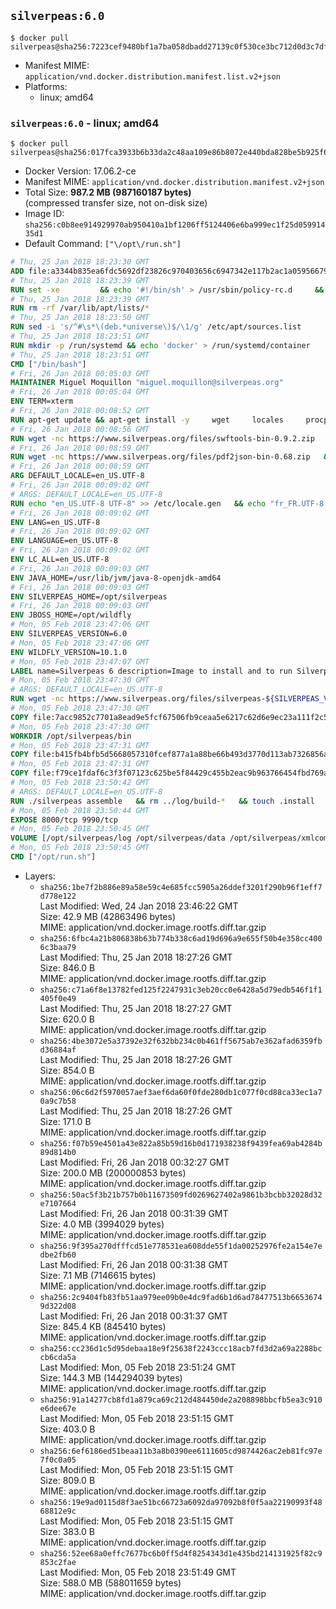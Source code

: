 ## `silverpeas:6.0`

```console
$ docker pull silverpeas@sha256:7223cef9480bf1a7ba058dbadd27139c0f530ce3bc712d0d3c7dff24133054d2
```

-	Manifest MIME: `application/vnd.docker.distribution.manifest.list.v2+json`
-	Platforms:
	-	linux; amd64

### `silverpeas:6.0` - linux; amd64

```console
$ docker pull silverpeas@sha256:017fca3933b6b33da2c48aa109e86b8072e440bda828be5b925f601c78e972cd
```

-	Docker Version: 17.06.2-ce
-	Manifest MIME: `application/vnd.docker.distribution.manifest.v2+json`
-	Total Size: **987.2 MB (987160187 bytes)**  
	(compressed transfer size, not on-disk size)
-	Image ID: `sha256:c0b8ee914929970ab950410a1bf1206ff5124406e6ba999ec1f25d05991435d1`
-	Default Command: `["\/opt\/run.sh"]`

```dockerfile
# Thu, 25 Jan 2018 18:23:30 GMT
ADD file:a3344b835ea6fdc5692df23826c970403656c6947342e117b2ac1a05956679af in / 
# Thu, 25 Jan 2018 18:23:39 GMT
RUN set -xe 		&& echo '#!/bin/sh' > /usr/sbin/policy-rc.d 	&& echo 'exit 101' >> /usr/sbin/policy-rc.d 	&& chmod +x /usr/sbin/policy-rc.d 		&& dpkg-divert --local --rename --add /sbin/initctl 	&& cp -a /usr/sbin/policy-rc.d /sbin/initctl 	&& sed -i 's/^exit.*/exit 0/' /sbin/initctl 		&& echo 'force-unsafe-io' > /etc/dpkg/dpkg.cfg.d/docker-apt-speedup 		&& echo 'DPkg::Post-Invoke { "rm -f /var/cache/apt/archives/*.deb /var/cache/apt/archives/partial/*.deb /var/cache/apt/*.bin || true"; };' > /etc/apt/apt.conf.d/docker-clean 	&& echo 'APT::Update::Post-Invoke { "rm -f /var/cache/apt/archives/*.deb /var/cache/apt/archives/partial/*.deb /var/cache/apt/*.bin || true"; };' >> /etc/apt/apt.conf.d/docker-clean 	&& echo 'Dir::Cache::pkgcache ""; Dir::Cache::srcpkgcache "";' >> /etc/apt/apt.conf.d/docker-clean 		&& echo 'Acquire::Languages "none";' > /etc/apt/apt.conf.d/docker-no-languages 		&& echo 'Acquire::GzipIndexes "true"; Acquire::CompressionTypes::Order:: "gz";' > /etc/apt/apt.conf.d/docker-gzip-indexes 		&& echo 'Apt::AutoRemove::SuggestsImportant "false";' > /etc/apt/apt.conf.d/docker-autoremove-suggests
# Thu, 25 Jan 2018 18:23:39 GMT
RUN rm -rf /var/lib/apt/lists/*
# Thu, 25 Jan 2018 18:23:50 GMT
RUN sed -i 's/^#\s*\(deb.*universe\)$/\1/g' /etc/apt/sources.list
# Thu, 25 Jan 2018 18:23:51 GMT
RUN mkdir -p /run/systemd && echo 'docker' > /run/systemd/container
# Thu, 25 Jan 2018 18:23:51 GMT
CMD ["/bin/bash"]
# Fri, 26 Jan 2018 00:05:03 GMT
MAINTAINER Miguel Moquillon "miguel.moquillon@silverpeas.org"
# Fri, 26 Jan 2018 00:05:04 GMT
ENV TERM=xterm
# Fri, 26 Jan 2018 00:08:52 GMT
RUN apt-get update && apt-get install -y     wget     locales     procps     net-tools     zip     unzip     openjdk-8-jdk     ffmpeg     imagemagick     ghostscript     ure     gpgv   && rm -rf /var/lib/apt/lists/*   && update-ca-certificates -f
# Fri, 26 Jan 2018 00:08:56 GMT
RUN wget -nc https://www.silverpeas.org/files/swftools-bin-0.9.2.zip   && echo 'd40bd091c84bde2872f2733a3c767b3a686c8e8477a3af3a96ef347cf05c5e43 *swftools-bin-0.9.2.zip' | sha256sum -   && unzip swftools-bin-0.9.2.zip -d /   && rm swftools-bin-0.9.2.zip
# Fri, 26 Jan 2018 00:08:59 GMT
RUN wget -nc https://www.silverpeas.org/files/pdf2json-bin-0.68.zip   && echo 'eec849cdd75224f9d44c0999ed1fbe8764a773d8ab0cf7fff4bf922ab81c9f84 *pdf2json-bin-0.68.zip' | sha256sum -   && unzip pdf2json-bin-0.68.zip -d /   && rm pdf2json-bin-0.68.zip
# Fri, 26 Jan 2018 00:08:59 GMT
ARG DEFAULT_LOCALE=en_US.UTF-8
# Fri, 26 Jan 2018 00:09:02 GMT
# ARGS: DEFAULT_LOCALE=en_US.UTF-8
RUN echo "en_US.UTF-8 UTF-8" >> /etc/locale.gen   && echo "fr_FR.UTF-8 UTF-8" >> /etc/locale.gen   && echo "de_DE.UTF-8 UTF-8" >> /etc/locale.gen   && locale-gen   && update-locale LANG=${DEFAULT_LOCALE} LANGUAGE=${DEFAULT_LOCALE} LC_ALL=${DEFAULT_LOCALE}
# Fri, 26 Jan 2018 00:09:02 GMT
ENV LANG=en_US.UTF-8
# Fri, 26 Jan 2018 00:09:02 GMT
ENV LANGUAGE=en_US.UTF-8
# Fri, 26 Jan 2018 00:09:02 GMT
ENV LC_ALL=en_US.UTF-8
# Fri, 26 Jan 2018 00:09:03 GMT
ENV JAVA_HOME=/usr/lib/jvm/java-8-openjdk-amd64
# Fri, 26 Jan 2018 00:09:03 GMT
ENV SILVERPEAS_HOME=/opt/silverpeas
# Fri, 26 Jan 2018 00:09:03 GMT
ENV JBOSS_HOME=/opt/wildfly
# Mon, 05 Feb 2018 23:47:06 GMT
ENV SILVERPEAS_VERSION=6.0
# Mon, 05 Feb 2018 23:47:06 GMT
ENV WILDFLY_VERSION=10.1.0
# Mon, 05 Feb 2018 23:47:07 GMT
LABEL name=Silverpeas 6 description=Image to install and to run Silverpeas 6 vendor=Silverpeas version=6.0 build=1
# Mon, 05 Feb 2018 23:47:30 GMT
# ARGS: DEFAULT_LOCALE=en_US.UTF-8
RUN wget -nc https://www.silverpeas.org/files/silverpeas-${SILVERPEAS_VERSION}-wildfly${WILDFLY_VERSION%.?.?}.zip   && wget -nc https://www.silverpeas.org/files/silverpeas-${SILVERPEAS_VERSION}-wildfly${WILDFLY_VERSION%.?.?}.zip.asc   && gpg --keyserver ha.pool.sks-keyservers.net --recv-keys 3F4657EF9C591F2FEA458FEBC19391EB3DF442B6   && gpg --batch --verify silverpeas-${SILVERPEAS_VERSION}-wildfly${WILDFLY_VERSION%.?.?}.zip.asc silverpeas-${SILVERPEAS_VERSION}-wildfly${WILDFLY_VERSION%.?.?}.zip   && wget -nc http://download.jboss.org/wildfly/${WILDFLY_VERSION}.Final/wildfly-${WILDFLY_VERSION}.Final.zip   && unzip silverpeas-${SILVERPEAS_VERSION}-wildfly${WILDFLY_VERSION%.?.?}.zip -d /opt   && unzip wildfly-${WILDFLY_VERSION}.Final.zip -d /opt   && mv /opt/silverpeas-${SILVERPEAS_VERSION}-wildfly${WILDFLY_VERSION%.?.?} /opt/silverpeas   && mv /opt/wildfly-${WILDFLY_VERSION}.Final /opt/wildfly   && rm *.zip   && mkdir -p /root/.m2
# Mon, 05 Feb 2018 23:47:30 GMT
COPY file:7acc9852c7701a8ead9e5fcf67506fb9ceaa5e6217c62d6e9ec23a111f2c5ba1 in /root/.m2/ 
# Mon, 05 Feb 2018 23:47:30 GMT
WORKDIR /opt/silverpeas/bin
# Mon, 05 Feb 2018 23:47:31 GMT
COPY file:b415fb4bfb5d5668057310fcef877a1a88be66b493d3770d113ab7326856a7da in /opt/ 
# Mon, 05 Feb 2018 23:47:31 GMT
COPY file:f79ce1fdaf6c3f3f07123c625be5f84429c455b2eac9b963766454fbd769afe6 in /opt/silverpeas/configuration/silverpeas/ 
# Mon, 05 Feb 2018 23:50:42 GMT
# ARGS: DEFAULT_LOCALE=en_US.UTF-8
RUN ./silverpeas assemble   && rm ../log/build-*   && touch .install
# Mon, 05 Feb 2018 23:50:44 GMT
EXPOSE 8000/tcp 9990/tcp
# Mon, 05 Feb 2018 23:50:45 GMT
VOLUME [/opt/silverpeas/log /opt/silverpeas/data /opt/silverpeas/xmlcomponents/workflows]
# Mon, 05 Feb 2018 23:50:45 GMT
CMD ["/opt/run.sh"]
```

-	Layers:
	-	`sha256:1be7f2b886e89a58e59c4e685fcc5905a26ddef3201f290b96f1eff7d778e122`  
		Last Modified: Wed, 24 Jan 2018 23:46:22 GMT  
		Size: 42.9 MB (42863496 bytes)  
		MIME: application/vnd.docker.image.rootfs.diff.tar.gzip
	-	`sha256:6fbc4a21b806838b63b774b338c6ad19d696a9e655f50b4e358cc4006c3baa79`  
		Last Modified: Thu, 25 Jan 2018 18:27:26 GMT  
		Size: 846.0 B  
		MIME: application/vnd.docker.image.rootfs.diff.tar.gzip
	-	`sha256:c71a6f8e13782fed125f2247931c3eb20cc0e6428a5d79edb546f1f1405f0e49`  
		Last Modified: Thu, 25 Jan 2018 18:27:27 GMT  
		Size: 620.0 B  
		MIME: application/vnd.docker.image.rootfs.diff.tar.gzip
	-	`sha256:4be3072e5a37392e32f632bb234c0b461ff5675ab7e362afad6359fbd36884af`  
		Last Modified: Thu, 25 Jan 2018 18:27:26 GMT  
		Size: 854.0 B  
		MIME: application/vnd.docker.image.rootfs.diff.tar.gzip
	-	`sha256:06c6d2f5970057aef3aef6da60f0fde280db1c077f0cd88ca33ec1a70a9c7b58`  
		Last Modified: Thu, 25 Jan 2018 18:27:26 GMT  
		Size: 171.0 B  
		MIME: application/vnd.docker.image.rootfs.diff.tar.gzip
	-	`sha256:f07b59e4501a43e822a85b59d16b0d171938238f9439fea69ab4284b89d814b0`  
		Last Modified: Fri, 26 Jan 2018 00:32:27 GMT  
		Size: 200.0 MB (200000853 bytes)  
		MIME: application/vnd.docker.image.rootfs.diff.tar.gzip
	-	`sha256:50ac5f3b21b757b0b11673509fd0269627402a9861b3bcbb32028d32e7107664`  
		Last Modified: Fri, 26 Jan 2018 00:31:39 GMT  
		Size: 4.0 MB (3994029 bytes)  
		MIME: application/vnd.docker.image.rootfs.diff.tar.gzip
	-	`sha256:9f395a270dfffcd51e778531ea608dde55f1da00252976fe2a154e7edbe2fb60`  
		Last Modified: Fri, 26 Jan 2018 00:31:38 GMT  
		Size: 7.1 MB (7146615 bytes)  
		MIME: application/vnd.docker.image.rootfs.diff.tar.gzip
	-	`sha256:2c9404fb83fb51aa979ee09b0e4dc9fad6b1d6ad78477513b66536749d322d08`  
		Last Modified: Fri, 26 Jan 2018 00:31:37 GMT  
		Size: 845.4 KB (845410 bytes)  
		MIME: application/vnd.docker.image.rootfs.diff.tar.gzip
	-	`sha256:cc236d1c5d95debaa18e9f25638f2243ccc18acb7fd3d2a69a2288bccb6cda5a`  
		Last Modified: Mon, 05 Feb 2018 23:51:24 GMT  
		Size: 144.3 MB (144294039 bytes)  
		MIME: application/vnd.docker.image.rootfs.diff.tar.gzip
	-	`sha256:91a14277cb8fd1a879ca69c212d484450de2a208898bbcfb5ea3c910e6dee67e`  
		Last Modified: Mon, 05 Feb 2018 23:51:15 GMT  
		Size: 403.0 B  
		MIME: application/vnd.docker.image.rootfs.diff.tar.gzip
	-	`sha256:6ef6186ed51beaa11b3a8b0390ee6111605cd9874426ac2eb81fc97e7f0c0a05`  
		Last Modified: Mon, 05 Feb 2018 23:51:15 GMT  
		Size: 809.0 B  
		MIME: application/vnd.docker.image.rootfs.diff.tar.gzip
	-	`sha256:19e9ad0115d8f3ae51bc66723a6092da97092b8f0f5aa22190993f4868812e9c`  
		Last Modified: Mon, 05 Feb 2018 23:51:15 GMT  
		Size: 383.0 B  
		MIME: application/vnd.docker.image.rootfs.diff.tar.gzip
	-	`sha256:52ee68a0effc7677bc6b0ff5d4f8254343d1e435bd214131925f82c9853c2fae`  
		Last Modified: Mon, 05 Feb 2018 23:51:49 GMT  
		Size: 588.0 MB (588011659 bytes)  
		MIME: application/vnd.docker.image.rootfs.diff.tar.gzip
